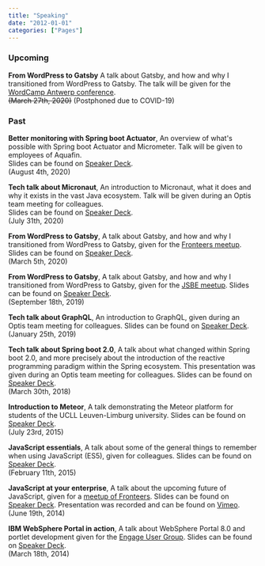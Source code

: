 ```yaml
---
title: "Speaking"
date: "2012-01-01"
categories: ["Pages"]
---
```


### Upcoming

**From WordPress to Gatsby** A talk about Gatsby, and how and why I transitioned from WordPress to Gatsby. 
The talk will be given for the [WordCamp Antwerp conference](https://2020.antwerp.wordcamp.org/).<br />
~~(March 27th, 2020)~~ (Postphoned due to COVID-19)


### Past 

**Better monitoring with Spring boot Actuator**, An overview of what's possible with Spring boot Actuator and Micrometer.
Talk will be given to employees of Aquafin.<br />
Slides can be found on [Speaker Deck](https://speakerdeck.com/g00glen00b/better-monitoring-with-spring-boot-actuator).<br />
(August 4th, 2020)

**Tech talk about Micronaut**, An introduction to Micronaut, what it does and why it exists in the vast Java ecosystem.
Talk will be given during an Optis team meeting for colleagues.<br />
Slides can be found on [Speaker Deck](https://speakerdeck.com/g00glen00b/tech-talk-micronaut).<br />
(July 31th, 2020)

**From WordPress to Gatsby**, A talk about Gatsby, and how and why I transitioned from WordPress to Gatsby, given for the [Fronteers meetup](https://www.meetup.com/Fronteers-BE/events/267803949/).
Slides can be found on [Speaker Deck](https://speakerdeck.com/g00glen00b/from-wordpress-to-gatsby).<br />
(March 5th, 2020)

**From WordPress to Gatsby**, A talk about Gatsby, and how and why I transitioned from WordPress to Gatsby, given for the [JSBE meetup](http://jsbe.io/).
Slides can be found on [Speaker Deck](https://speakerdeck.com/g00glen00b/from-wordpress-to-gatsby).<br />
(September 18th, 2019)

**Tech talk about GraphQL**, An introduction to GraphQL, given during an Optis team meeting for colleagues.
Slides can be found on [Speaker Deck](https://speakerdeck.com/g00glen00b/graphql).<br />
(January 25th, 2019)

**Tech talk about Spring boot 2.0**, A talk about what changed within Spring boot 2.0, and more precisely about the introduction of the reactive programming paradigm within the Spring ecosystem.
This presentation was given during an Optis team meeting for colleagues. 
Slides can be found on [Speaker Deck](https://speakerdeck.com/g00glen00b/reactive-programming-with-spring-boot-2).<br />
(March 30th, 2018)

**Introduction to Meteor**, A talk demonstrating the Meteor platform for students of the UCLL Leuven-Limburg university.
Slides can be found on [Speaker Deck](https://speakerdeck.com/g00glen00b/introduction-to-meteor).<br />
(July 23rd, 2015)

**JavaScript essentials**, A talk about some of the general things to remember when using JavaScript (ES5), given for colleagues.
Slides can be found on [Speaker Deck](https://speakerdeck.com/g00glen00b/javascript-essentials).<br />
(February 11th, 2015)

**JavaScript at your enterprise**, A talk about the upcoming future of JavaScript, given for a [meetup of Fronteers](https://fronteers.nl/bijeenkomsten/2014/cronos).
Slides can be found on [Speaker Deck](https://speakerdeck.com/g00glen00b/fronteers-javascript-at-your-enterprise-dutch).
Presentation was recorded and can be found on [Vimeo](https://vimeo.com/107045511).<br />
(June 19th, 2014)

**IBM WebSphere Portal in action**, A talk about WebSphere Portal 8.0 and portlet development given for the [Engage User Group](https://engage.ug/engage.nsf/Pages/Event20140317_Sessions5).
Slides can be found on [Speaker Deck](https://speakerdeck.com/g00glen00b/engage-2014-ibm-websphere-portal-in-action).<br />
(March 18th, 2014)
